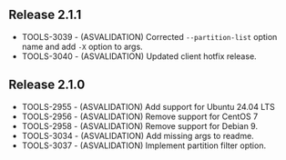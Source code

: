 ## Release 2.1.1
- TOOLS-3039 - (ASVALIDATION) Corrected `--partition-list` option name and add `-X` option to args.
- TOOLS-3040 - (ASVALIDATION) Updated client hotfix release.

## Release 2.1.0
- TOOLS-2955 - (ASVALIDATION) Add support for Ubuntu 24.04 LTS
- TOOLS-2956 - (ASVALIDATION) Remove support for CentOS 7
- TOOLS-2958 - (ASVALIDATION) Remove support for Debian 9.
- TOOLS-3034 - (ASVALIDATION) Add missing args to readme.
- TOOLS-3037 - (ASVALIDATION) Implement partition filter option.
